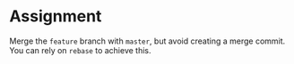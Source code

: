 # Assignment

Merge the `feature` branch with `master`, but avoid creating a merge commit.
You can rely on `rebase` to achieve this.
